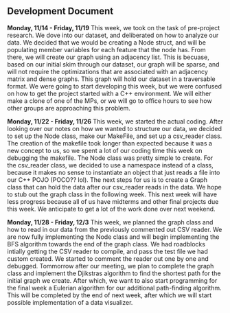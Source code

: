 ## Development Document
**Monday, 11/14 - Friday, 11/19**
This week, we took on the task of pre-project research. We dove into our dataset, and deliberated on how to analyze our data. We decided that we would be creating a Node struct, and will be populating member variables for each feature that the node has. From there, we will create our graph using an adjacency list. This is becuase, based on our initial skim through our dataset, our graph will be sparse, and will not require the optimizations that are associated with an adjacency matrix and dense graphs. This graph will hold our dataset in a traversable format. We were going to start developing this week, but we were confused on how to get the project started with a C++ environment. We will either make a clone of one of the MPs, or we will go to office hours to see how other groups are approaching this problem.

**Monday, 11/22 - Friday, 11/26**
This week, we started the actual coding. After looking over our notes on how we wanted to structure our data, we decided to set up the Node class, make our MakeFile, and set up a csv_reader class. The creation of the makefile took longer than expected because it was a new concept to us, so we spent a lot of our coding time this week on debugging the makefile. The Node class was pretty simple to create. For the csv_reader class, we decided to use a namespace instead of a class, because it makes no sense to instantiate an object that just reads a file into our C++ POJO (POCO?? lol). The next steps for us is to create a Graph class that can hold the data after our csv_reader reads in the data. We hope to stub out the graph class in the following week. This next week will have less progress because all of us have midterms and other final projects due this week. We anticipate to get a lot of the work done over next weekend. 

**Monday, 11/28 - Friday, 12/3**
This week, we planned the graph class and how to read in our data from the previously commented out CSV reader. We are now fully implementing the Node class and will begin implementing the BFS algorithm towards the end of the graph class. We had roadblocks intially getting the CSV reader to compile, and pass the test file we had custom created. We started to comment the reader out one by one and debugged. Tommorrow after our meeting, we plan to complete the graph class and implement the Djikstras algorithm to find the shortest path for the initial graph we create. After which, we want to also start programming for the final week a Eulerian algorithm for our additional path-finding algorithm. This will be completed by the end of next week, after which we will start possible implementation of a data visualizer. 

